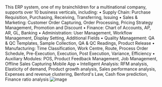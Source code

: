 This ERP system, one of my brainchildren for a multinational company, supports over 10 business verticals, including:
•	Supply Chain: Purchase Requisition, Purchasing, Receiving, Transferring, Issuing
•	Sales & Marketing: Customer Order Capturing, Order Processing, Pricing Strategy Management, Promotion and Discount
•	Finance: Chart of Accounts, AP, AR, GL, Banking
•	Administration: User Management, Workflow Management, Display Setting, Additional Fields
•	Quality Management: QA & QC Templates, Sample Collection, QA & QC Readings, Product Release
•	Manufacturing: Time Classification, Work Centre, Route, Process Order Schedule, Pre-Execution, Execution, Post Execution, Variance, Efficiency
•	Auxiliary Modules: POS, Product Feedback Management, Job Management, Offline Sales Capturing Mobile App
•	Intelligent Analysis: RFM analysis, Elasticity of demand, Product growth analysis, Sales performance analysis, Expenses and revenue clustering, Benford's Law, Cash flow prediction, Finance ratio analysis
![image](https://github.com/Kanchana-Weerasinghe/ERP_Design/assets/3492974/55e45255-3f25-4d0c-8aab-11a5f62a9ad7)
